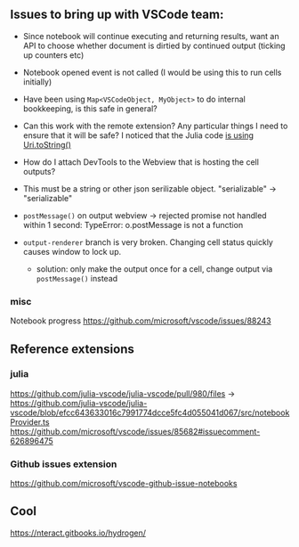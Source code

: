 ## Issues to bring up with VSCode team:

- Since notebook will continue executing and returning results, want an API to choose whether document is dirtied by continued output (ticking up counters etc)

- Notebook opened event is not called (I would be using this to run cells initially)

- Have been using `Map<VSCodeObject, MyObject>` to do internal bookkeeping, is this safe in general?

- Can this work with the remote extension? Any particular things I need to ensure that it will be safe? I noticed that the Julia code [is using Uri.toString()](https://github.com/julia-vscode/julia-vscode/blob/efcc643633016c7991774dcce5fc4d055041d067/src/notebookProvider.ts#L340)

- How do I attach DevTools to the Webview that is hosting the cell outputs?

- This must be a string or other json serilizable object. "serializable" -> "serializable"

- `postMessage()` on output webview ->
  rejected promise not handled within 1 second: TypeError: o.postMessage is not a function

- `output-renderer` branch is very broken. Changing cell status quickly causes window to lock up.
  - solution: only make the output once for a cell, change output via `postMessage()` instead

### misc

Notebook progress
https://github.com/microsoft/vscode/issues/88243

## Reference extensions

### julia

https://github.com/julia-vscode/julia-vscode/pull/980/files
->
https://github.com/julia-vscode/julia-vscode/blob/efcc643633016c7991774dcce5fc4d055041d067/src/notebookProvider.ts
https://github.com/microsoft/vscode/issues/85682#issuecomment-626896475

### Github issues extension

https://github.com/microsoft/vscode-github-issue-notebooks

## Cool

https://nteract.gitbooks.io/hydrogen/
